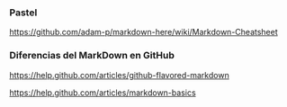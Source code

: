
### Pastel
https://github.com/adam-p/markdown-here/wiki/Markdown-Cheatsheet

### Diferencias del MarkDown en GitHub
https://help.github.com/articles/github-flavored-markdown

https://help.github.com/articles/markdown-basics
